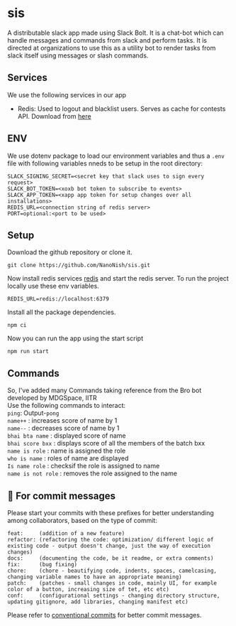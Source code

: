 # sis

A distributable slack app made using Slack Bolt. It is a chat-bot which can handle messages and commands from slack and perform tasks. It is directed at organizations to use this as a utility bot to render tasks from slack itself using messages or slash commands.

## Services

We use the following services in our app

- Redis: Used to logout and blacklist users. Serves as cache for contests API. Download from [here](https://redis.io/download)

## ENV

We use dotenv package to load our environment variables and thus a `.env` file with following variables nneds to be setup in the root directory:

    SLACK_SIGNING_SECRET=<secret key that slack uses to sign every request>
    SLACK_BOT_TOKEN=<xoxb bot token to subscribe to events>
    SLACK_APP_TOKEN=<xapp app token for setup changes over all installations>
    REDIS_URL=<connection string of redis server>
    PORT=optional:<port to be used>

## Setup

Download the github repository or clone it.

```shell script
git clone https://github.com/NanoNish/sis.git
```

Now install redis services [redis](https://redis.io/topics/quickstart) and start the redis server. To run the project locally use these env variables.

```
REDIS_URL=redis://localhost:6379
```

Install all the package dependencies.

```
npm ci
```

Now you can run the app using the start script

```
npm run start
```

## Commands

So, I've added many Commands taking reference from the Bro bot developed by MDGSpace, IITR
<br>Use the following commands to interact:
<br>`ping`: Output-`pong`
<br>`name++` : increases score of name by 1
<br>`name--` : decreases score of name by 1
<br>`bhai bta name` : displayed score of name
<br>`bhai score bxx` : displays score of all the members of the batch bxx
<br>`name is role` : name is assigned the role
<br>`who is name` : roles of name are displayed
<br>`Is name role` : checksif the role is assigned to name
<br>`name is not role` : removes the role assigned to the name

## 💬 For commit messages

Please start your commits with these prefixes for better understanding among collaborators, based on the type of commit:

    feat:     (addition of a new feature)
    refactor: (refactoring the code: optimization/ different logic of existing code - output doesn't change, just the way of execution changes)
    docs:     (documenting the code, be it readme, or extra comments)
    fix:      (bug fixing)
    chore:    (chore - beautifying code, indents, spaces, camelcasing, changing variable names to have an appropriate meaning)
    patch:    (patches - small changes in code, mainly UI, for example color of a button, increasing size of tet, etc etc)
    conf:     (configurational settings - changing directory structure, updating gitignore, add libraries, changing manifest etc)

Please refer to [conventional commits](https://www.conventionalcommits.org/en/v1.0.0/#summary) for better commit messages.
